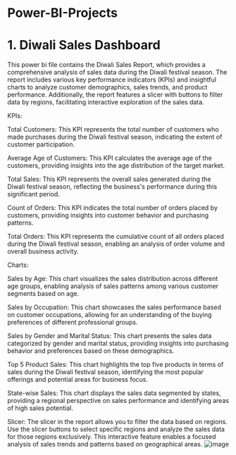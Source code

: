 # Power-BI-Projects
# 1. Diwali Sales Dashboard
This power bi file contains the Diwali Sales Report, which provides a comprehensive analysis of sales data during the Diwali festival season. The report includes various key performance indicators (KPIs) and insightful charts to analyze customer demographics, sales trends, and product performance. Additionally, the report features a slicer with buttons to filter data by regions, facilitating interactive exploration of the sales data.

KPIs:

Total Customers: This KPI represents the total number of customers who made purchases during the Diwali festival season, indicating the extent of customer participation.

Average Age of Customers: This KPI calculates the average age of the customers, providing insights into the age distribution of the target market.

Total Sales: This KPI represents the overall sales generated during the Diwali festival season, reflecting the business's performance during this significant period.

Count of Orders: This KPI indicates the total number of orders placed by customers, providing insights into customer behavior and purchasing patterns.

Total Orders: This KPI represents the cumulative count of all orders placed during the Diwali festival season, enabling an analysis of order volume and overall business activity.

Charts:

Sales by Age: This chart visualizes the sales distribution across different age groups, enabling analysis of sales patterns among various customer segments based on age.

Sales by Occupation: This chart showcases the sales performance based on customer occupations, allowing for an understanding of the buying preferences of different professional groups.

Sales by Gender and Marital Status: This chart presents the sales data categorized by gender and marital status, providing insights into purchasing behavior and preferences based on these demographics.

Top 5 Product Sales: This chart highlights the top five products in terms of sales during the Diwali festival season, identifying the most popular offerings and potential areas for business focus.

State-wise Sales: This chart displays the sales data segmented by states, providing a regional perspective on sales performance and identifying areas of high sales potential.

Slicer: The slicer in the report allows you to filter the data based on regions. Use the slicer buttons to select specific regions and analyze the sales data for those regions exclusively. This interactive feature enables a focused analysis of sales trends and patterns based on geographical areas.
![image](https://github.com/DhanashriLohar/Power-BI-Projects/assets/114569069/86e6e44c-2d3f-4af6-abc2-0f85d111afec)
